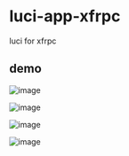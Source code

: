 # luci-app-xfrpc
luci for xfrpc

## demo

![image](https://user-images.githubusercontent.com/1182593/173511270-d1fb8c1d-f82c-4258-8585-2e9b0736857f.png)

![image](https://user-images.githubusercontent.com/1182593/173511497-c4479f94-6b9c-4858-bf82-abbc57195afe.png)

![image](https://user-images.githubusercontent.com/1182593/173511673-cfd5b6dd-b4f9-47d4-a1ba-67d57c55f89a.png)

![image](https://user-images.githubusercontent.com/1182593/173511745-7e0929de-80b3-402e-a588-abab905ca085.png)
